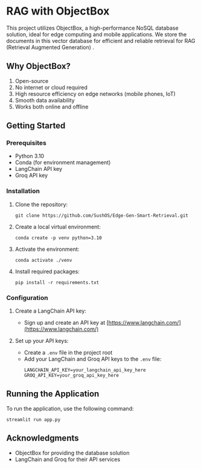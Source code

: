 # RAG with ObjectBox

This project utilizes ObjectBox, a high-performance NoSQL database solution, ideal for edge computing and mobile applications. We store the documents in this vector database for efficient and reliable retrieval for RAG (Retrieval Augmented Generation)
.
## Why ObjectBox?

1. Open-source
2. No internet or cloud required
3. High resource efficiency on edge networks (mobile phones, IoT)
4. Smooth data availability
5. Works both online and offline

## Getting Started

### Prerequisites

- Python 3.10
- Conda (for environment management)
- LangChain API key
- Groq API key

### Installation

1. Clone the repository:
   ```
   git clone https://github.com/SushOS/Edge-Gen-Smart-Retrieval.git
   ```

2. Create a local virtual environment:
   ```
   conda create -p venv python=3.10
   ```

3. Activate the environment:
   ```
   conda activate ./venv
   ```

4. Install required packages:
   ```
   pip install -r requirements.txt
   ```

### Configuration

1. Create a LangChain API key:
   - Sign up and create an API key at [https://www.langchain.com/](https://www.langchain.com/)

2. Set up your API keys:
   - Create a `.env` file in the project root
   - Add your LangChain and Groq API keys to the `.env` file:
     ```
     LANGCHAIN_API_KEY=your_langchain_api_key_here
     GROQ_API_KEY=your_groq_api_key_here
     ```

## Running the Application

To run the application, use the following command:

```
streamlit run app.py
```


## Acknowledgments

- ObjectBox for providing the database solution
- LangChain and Groq for their API services

